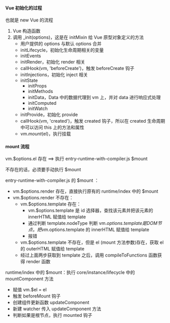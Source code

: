 #### Vue 初始化的过程

也就是 new Vue 的流程

1. Vue 构造函数
2. 调用 _init(options)，这是在 initMixin 给 Vue 原型对象定义的方法
   - 用户提供的 options 与默认 options 合并
   - initLifecycle，初始化生命周期相关的变量
   - initEvents
   - initRender，初始化 render 相关
   - callHook(vm, 'beforeCreate')，触发 beforeCreate 钩子
   - initInjections，初始化 inject 相关
   - initState
     - initProps
     - initMethods
     - initData，Data 中的数据代理到 vm 上，并对 data 进行响应式处理
     - initComputed
     - initWatch
   - initProvide，初始化 provide
   - callHook(vm, 'created')，触发 created 钩子，所以在 created 生命周期中可以访问 this 上的方法和属性
   - vm.$mount($el)，执行挂载



#### mount 流程

vm.$options.el 存在 ==> 执行 entry-runtime-with-compiler.js $mount

不存在的话，必须要手动执行 $mount

entry-runtime-with-compiler.js 的 $mount ：

-  vm.$options.render 存在，直接执行原有的 runtime/index 中的 $mount
-  vm.$options.render 不存在：
   - vm.$options.template 存在：
     - vm.$options.template 是 id 选择器，查找该元素并把该元素的 innerHTML 赋值给 template
     - 通过判断 template.nodeType 判断 vm.$options.template 是 DOM 节点，把 vm.$options.template 的 innerHTML 赋值给 template
     - 报错
   - vm.$options.template 不存在，但是 el (mount 方法参数)存在，获取 el 的 outerHTML 赋值给 template
   - 经过上面两步获取到 template 之后，调用 compileToFunctions 函数获得 render 函数

runtime/index 中的 $mount：执行 core/instance/lifecycle 中的 mountComponent 方法

- 赋值 vm.$el = el
- 触发 beforeMount 钩子
- 创建组件更新函数 updateComponent
- 新建 watcher 传入 updateComponent 方法
- 判断如果是根节点，执行 mounted 钩子




